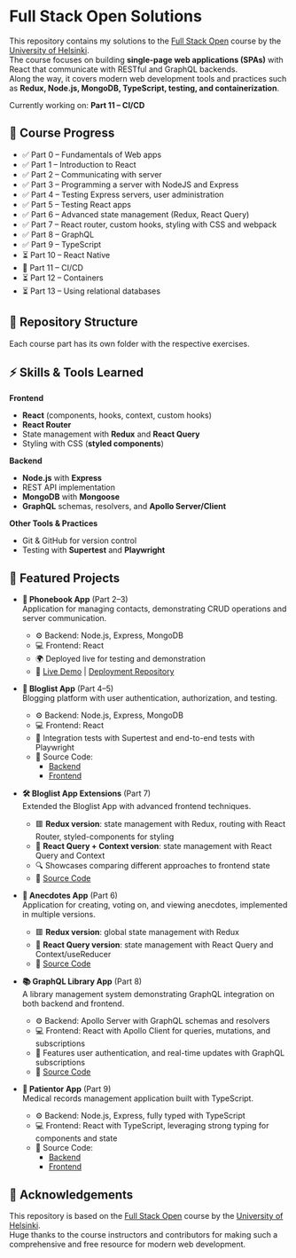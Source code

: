 # Full Stack Open Solutions

This repository contains my solutions to the [Full Stack Open](https://fullstackopen.com/en/) course by the [University of Helsinki](https://www.helsinki.fi/en).  
The course focuses on building **single-page web applications (SPAs)** with React that communicate with RESTful and GraphQL backends.  
Along the way, it covers modern web development tools and practices such as **Redux, Node.js, MongoDB, TypeScript, testing, and containerization**.

Currently working on: **Part 11 – CI/CD**

## 📝 Course Progress

- ✅ Part 0 – Fundamentals of Web apps
- ✅ Part 1 – Introduction to React
- ✅ Part 2 – Communicating with server
- ✅ Part 3 – Programming a server with NodeJS and Express
- ✅ Part 4 – Testing Express servers, user administration
- ✅ Part 5 – Testing React apps
- ✅ Part 6 – Advanced state management (Redux, React Query)
- ✅ Part 7 – React router, custom hooks, styling with CSS and webpack
- ✅ Part 8 – GraphQL
- ✅ Part 9 – TypeScript
- ⏳ Part 10 – React Native
- 🚧 Part 11 – CI/CD
- ⏳ Part 12 – Containers
- ⏳ Part 13 – Using relational databases

## 📁 Repository Structure

Each course part has its own folder with the respective exercises.

## ⚡ Skills & Tools Learned

**Frontend**

- **React** (components, hooks, context, custom hooks)
- **React Router**
- State management with **Redux** and **React Query**
- Styling with CSS (**styled components**)

**Backend**

- **Node.js** with **Express**
- REST API implementation
- **MongoDB** with **Mongoose**
- **GraphQL** schemas, resolvers, and **Apollo Server/Client**

**Other Tools & Practices**

- Git & GitHub for version control
- Testing with **Supertest** and **Playwright**

## 🚀 Featured Projects

- **📱 Phonebook App** (Part 2–3)  
  Application for managing contacts, demonstrating CRUD operations and server communication.

  - ⚙️ Backend: Node.js, Express, MongoDB
  - 💻 Frontend: React
  - 🌍 Deployed live for testing and demonstration
  - 🔗 [Live Demo](https://dep-test-kqwt.onrender.com) | [Deployment Repository](https://github.com/goncalooliveirasilva/dep-test)

- **📝 Bloglist App** (Part 4–5)  
  Blogging platform with user authentication, authorization, and testing.

  - ⚙️ Backend: Node.js, Express, MongoDB
  - 💻 Frontend: React
  - 🧪 Integration tests with Supertest and end-to-end tests with Playwright
  - 📁 Source Code:
    - [Backend](part4/bloglist/backend/)
    - [Frontend](part5/)

- **🛠️ Bloglist App Extensions** (Part 7)  
  Extended the Bloglist App with advanced frontend techniques.

  - 🟥 **Redux version**: state management with Redux, routing with React Router, styled-components for styling
  - 🔷 **React Query + Context version**: state management with React Query and Context
  - 🔍 Showcases comparing different approaches to frontend state
  - 📁 [Source Code](part7/bloglist/)

- **💬 Anecdotes App** (Part 6)  
  Application for creating, voting on, and viewing anecdotes, implemented in multiple versions.

  - 🟥 **Redux version**: global state management with Redux
  - 🔷 **React Query version**: state management with React Query and Context/useReducer
  - 📁 [Source Code](part6/)

- **📚 GraphQL Library App** (Part 8)  
  A library management system demonstrating GraphQL integration on both backend and frontend.

  - ⚙️ Backend: Apollo Server with GraphQL schemas and resolvers
  - 💻 Frontend: React with Apollo Client for queries, mutations, and subscriptions
  - 🧩 Features user authentication, and real-time updates with GraphQL subscriptions
  - 📁 [Source Code](part8/)

- **🧾 Patientor App** (Part 9)  
  Medical records management application built with TypeScript.
  - ⚙️ Backend: Node.js, Express, fully typed with TypeScript
  - 💻 Frontend: React with TypeScript, leveraging strong typing for components and state
  - 📁 Source Code:
    - [Backend](part9/backend/)
    - [Frontend](part9/frontend-patientor/)

## 🙏 Acknowledgements

This repository is based on the [Full Stack Open](https://fullstackopen.com/en/) course by the [University of Helsinki](https://www.helsinki.fi/en).  
Huge thanks to the course instructors and contributors for making such a comprehensive and free resource for modern web development.
